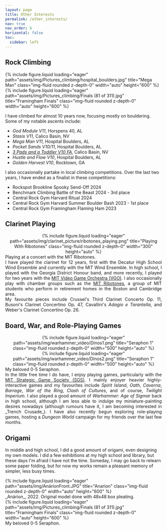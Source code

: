 ```yaml
---
layout: page
title: Other Interests
permalink: /other_interests/
nav: true
nav_order: 6
horizontal: false
toc:
  sidebar: left
---
```

<!-- _pages/other_interests.md -->

## Rock Climbing

<div class="row">
    <div class="col-sm mt-2 mt-md-0">
        {% include figure.liquid loading="eager" path="assets/img/Pictures_climbing/hospital_boulders.jpg" title="Mega Man" class="img-fluid rounded z-depth-0" width="auto" height="600" %}
    </div>
    <div class="col-sm mt-2 mt-md-0">
        {% include figure.liquid loading="eager" path="assets/img/Pictures_climbing/Finals (81 of 311).jpg" title="Framingham Finals" class="img-fluid rounded z-depth-0" width="auto" height="600" %}
    </div>
</div>

I have climbed for almost 10 years now, focusing mostly on bouldering. Some of my notable ascents include:

<ul>
  <li><em>God Module V11</em>, Horspens 40, AL</li>
  <li><em>Stasis V11</em>, Calico Basin, NV</li>
  <li><em>Mega Man V11</em>, Hospital Boulders, AL</li>
  <li><em>Pocket Sands V10/11</em>, Hospital Boulders, AL</li>
  <li><em><a href="https://www.mountainproject.com/area/200694491/candy-with-a-k-boulder-area">3 Pads and a Toddler V10 FA</a></em>, Calico Basin, NV</li>
  <li><em>Hustle and Flow V10</em>, Hospital Boulders, AL</li>
  <li><em>Golden Harvest V10</em>, Rocktown, GA</li>
</ul>

<p>I also occasionally partake in local climbing competitions. Over the last two years, I have ended as a finalist in these competitions:</p>

<ul>
  <li>Rockspot Brookline Spooky Send-Off 2024</li>
  <li>Benchmark Climbing Battle of the Beast 2024 - 3rd place</li>
  <li>Central Rock Gym Harvard Ritual 2024</li>
  <li>Central Rock Gym Harvard Summer Boulder Bash 2023 - 1st place</li>
  <li>Central Rock Gym Framingham Flaming Ham 2023</li>
</ul>

## Clarinet Playing
<div style="text-align: center;">
  {% include figure.liquid loading="eager" path="assets/img/clarinet_picture/ribotones_playing.png" title="Playing With Ribotones" class="img-fluid rounded z-depth-0" width="300" height="auto" %}
</div>
<div class="caption">
    Playing at a concert with the MIT Ribotones.
</div>

<div align="justify">
I have played the clarinet for 12 years, first with the Decatur High School Wind Ensemble and currently with the MIT Wind Ensemble. In high school, I played with the Georgia District Honour band, and more recently, I played for two years with the <a href="https://www.youtube.com/channel/UCVtU0-ALytaxlR68Tv8xZ2g">MIT Video Game Orchestra (VGO)</a>. I also occasionally play with chamber groups such as the <a href="https://ribotones.mit.edu">MIT Ribotones</a>, a group of MIT students who perform in retirement homes in the Boston and Cambridge area.
</div>

<div align="justify">
    My favourite pieces include Crussel's Third Clarinet Concerto Op. 11, Busoni's Clarinet Concertino Op. 47, Cavallini's <em>Adagio e Tarantella</em>, and Weber's Clarinet Concertino Op. 26.
</div>


## Board, War, and Role-Playing Games
<div style="text-align: center;">
      {% include figure.liquid loading="eager" path="assets/img/warhammer_video/Dinos1.png" title="Seraphon 1" class="img-fluid rounded z-depth-0" width="500" height="auto" %}
</div>  
<div style="text-align: center;">
      {% include figure.liquid loading="eager" path="assets/img/warhammer_video/Dinos2.png" title="Seraphon 1" class="img-fluid rounded z-depth-0" width="500" height="auto" %}
</div>  
<div class="caption">
    My beloved 0-5 Seraphon.
</div>

<div align="justify">
In the little free time I do have, I enjoy playing games, particularly with the <a href="https://www.mit.edu/~sgs/games/games.html">MIT Strategic Game Society (SGS)</a>. I mainly enjoyer heavier highly-interactive games and my favourites include <em>Spirit Island</em>, <em>Oath</em>, <em>Caverna</em>, <em>Barrage</em>, <em>War of the Ring</em>, <em>Clash of Cultures</em>, and of course, <em>Twilight Imperium</em>. I also played a good amount of <em>Warhammer: Age of Sigmar</em> back in high school, although I am less able to indulge my miniature-painting desires nowadays (although rumours have it, I am becoming interested in _Trench Crusade_). I have also recently begun exploring role-playing games, hosting a <em>Dungeon World</em> campaign for my friends over the last few months.
</div>

## Origami
In middle and high school, I did a good amount of origami, even designing my own models. I did a few exhibitions at my high school and library, but these days I'm afraid I have not the time. Someday, I may go back to relearn some paper folding, but for now my works remain a pleasant memory of simpler, less busy times. 

<div class="row">
    <div class="col-sm mt-2 mt-md-0">
        {% include figure.liquid loading="eager" path="assets/img/AnárionFront.JPG" title="Anarion" class="img-fluid rounded z-depth-0" width="auto" height="600" %}
    </div>
    <div class="caption">
      _Anárion_, 2022. Original model done with 48x48 box pleating. 
    </div>
    <div class="col-sm mt-2 mt-md-0">
        {% include figure.liquid loading="eager" path="assets/img/Pictures_climbing/Finals (81 of 311).jpg" title="Framingham Finals" class="img-fluid rounded z-depth-0" width="auto" height="600" %}
    </div>
    <div class="caption">
    My beloved 0-5 Seraphon.
    </div>
</div>

</div>

